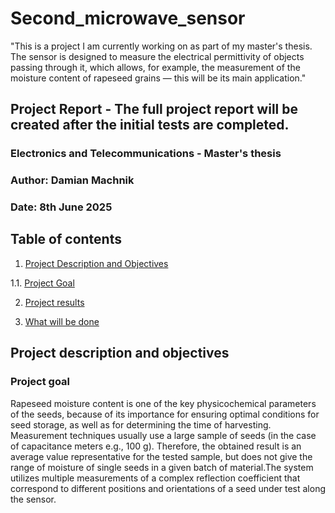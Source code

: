# Second_microwave_sensor
"This is a project I am currently working on as part of my master's thesis. The sensor is designed to measure the electrical permittivity of objects passing through it, which allows, for example, the measurement of the moisture content of rapeseed grains — this will be its main application."

## Project Report - The full project report will be created after the initial tests are completed.
### Electronics and Telecommunications - Master's thesis
### Author: Damian Machnik
### Date: 8th June 2025

## Table of contents
1. [Project Description and Objectives](#project-description-and-objectives)
   
  1.1. [Project Goal](#project-goal)
  
2. [Project results](#project-results)
   
3. [What will be done](#What-will-be-done)

## Project description and objectives

### Project goal
Rapeseed moisture content is one of the key physicochemical parameters of the seeds, because of its importance for ensuring optimal conditions for seed storage, as well as for determining the time of harvesting.  Measurement techniques usually use a large sample of seeds (in the case of capacitance meters e.g., 100 g). Therefore, the obtained result is an average value representative for the tested sample, but does not give the range of moisture of single seeds in a given batch of material.The system utilizes multiple measurements of a complex reflection coefficient that correspond to different positions and orientations of a seed under test along the sensor.
